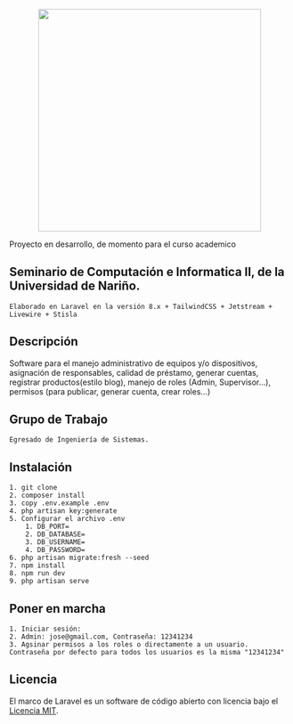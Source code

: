 <p align="center"><a href="https://laravel.com" target="_blank"><img src="https://raw.githubusercontent.com/laravel/art/master/logo-lockup/5%20SVG/2%20CMYK/1%20Full%20Color/laravel-logolockup-cmyk-red.svg" width="400"></a></p>

Proyecto en desarrollo, de momento para el curso academico 
## Seminario de Computación e Informatica II, de la Universidad de Nariño.
    Elaborado en Laravel en la versión 8.x + TailwindCSS + Jetstream + Livewire + Stisla

## Descripción

Software para el manejo administrativo de equipos y/o dispositivos, asignación de responsables, calidad de préstamo, generar cuentas, registrar productos(estilo blog), manejo de roles (Admin, Supervisor...), permisos (para publicar, generar cuenta, crear roles...)

## Grupo de Trabajo
    Egresado de Ingeniería de Sistemas.

## Instalación

    1. git clone 
    2. composer install
    3. copy .env.example .env
    4. php artisan key:generate
    5. Configurar el archivo .env
        1. DB_PORT=
        2. DB_DATABASE=
        3. DB_USERNAME=
        4. DB_PASSWORD=
    6. php artisan migrate:fresh --seed
    7. npm install
    8. npm run dev
    9. php artisan serve

## Poner en marcha

    1. Iniciar sesión: 
    2. Admin: jose@gmail.com, Contraseña: 12341234
    3. Agsinar permisos a los roles o directamente a un usuario.
    Contraseña por defecto para todos los usuarios es la misma "12341234"


## Licencia

   El marco de Laravel es un software de código abierto con licencia bajo el [Licencia MIT](https://opensource.org/licenses/MIT).
